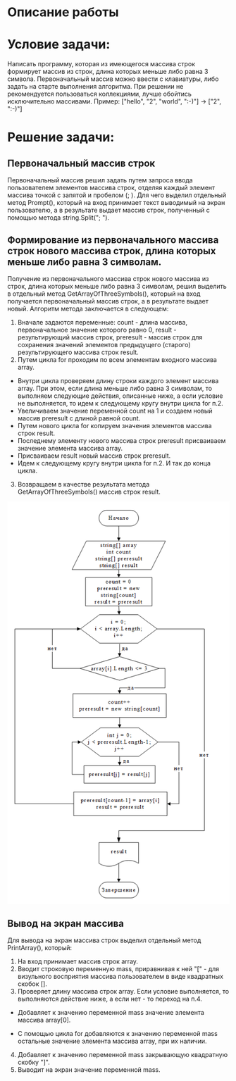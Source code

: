 # Описание работы

# Условие задачи:
Написать программу, которая из имеющегося массива строк формирует массив из строк, длина которых меньше либо равна 3 символа. 
Первоначальный массив можно ввести с клавиатуры, либо задать на старте выполнения алгоритма. 
При решении не рекомендуется пользоваться коллекциями, лучше обойтись исключительно массивами.
Пример:
["hello", "2", "world", ":-)"] -> ["2", ":-)"]
# Решение задачи:
## Первоначальный массив строк
Первоначальный массив решил задать путем запроса ввода пользователем элементов массива строк, отделяя каждый элемент массива точкой с запятой и пробелом (; ). 
Для чего выделил отдельный метод Prompt(), который на вход принимает текст выводимый на экран пользователю, а в результате выдает массив строк, полученный с помощью метода string.Split("; ").

## Формирование из первоначального массива строк нового массива строк, длина которых меньше либо равна 3 символам.
Получение из первоначального массива строк нового массива из строк, длина которых меньше либо равна 3 символам, решил выделить в отдельный метод GetArrayOfThreeSymbols(), 
который на вход получается первоначальный массив строк, а в результате выдает новый.
Алгоритм метода заключается в следующем:
1. Вначале задаются переменные: 
count - длина массива, первоначальное значение которого равно 0, 
result - результирующий массив строк,
preresult - массив строк для сохранения значений элементов предыдущего (старого) результирующего массива строк result.
2. Путем цикла for проходим по всем элементам входного массива array.
* Внутри цикла проверяем длину строки каждого элемент массива array. При этом, если длина меньше либо равна 3 символам, то выполняем следующие действия, описанные ниже, а если условие не выполняется, то идем к следующему кругу внутри цикла for п.2.
* Увеличиваем значение переменной count на 1 и создаем новый массив preresult с длиной равной count.
* Путем нового цикла for копируем значения элементов массива строк result.
* Последнему элементу нового массива строк preresult присваиваем значение элемента массива array.
* Присваиваем result новый массив строк preresult.
* Идем к следующему кругу внутри цикла for п.2. И так до конца цикла.
3. Возвращаем в качестве результата метода GetArrayOfThreeSymbols() массив строк result.

![Блок-схема метода формирования из первоначального массива строк нового массива строк, длина которых меньше либо равна 3 символам](BlockDiagrams/BlockDiagramGetArrayThreeSymbols.png "Блок-схема метода формирования из первоначального массива строк нового массива строк, длина которых меньше либо равна 3 символам")

## Вывод на экран массива
Для вывода на экран массива строк выделил отдельный метод PrintArray(), который:
1. На вход принимает массив строк array.
2. Вводит строковую переменную mass, приравнивая к ней "[" - для визульного восприятия массива пользователем в виде квадратных скобок [].
3. Проверяет длину массива строк array. Если условие выполняется, то выполняются действие ниже, а если нет - то переход на п.4.

* Добавляет к значению переменной mass значение элемента массива array[0].

* С помощью цикла for добавляются к значению переменной mass остальные значение элемента массива array, при их наличии.

4. Добавляет к значению переменной mass закрывающую квадратную скобку "]".
5. Выводит на экран значение переменной mass.